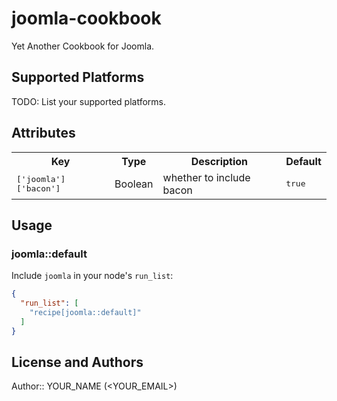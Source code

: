 # joomla-cookbook

Yet Another Cookbook for Joomla.

## Supported Platforms

TODO: List your supported platforms.

## Attributes

<table>
  <tr>
    <th>Key</th>
    <th>Type</th>
    <th>Description</th>
    <th>Default</th>
  </tr>
  <tr>
    <td><tt>['joomla']['bacon']</tt></td>
    <td>Boolean</td>
    <td>whether to include bacon</td>
    <td><tt>true</tt></td>
  </tr>
</table>

## Usage

### joomla::default

Include `joomla` in your node's `run_list`:

```json
{
  "run_list": [
    "recipe[joomla::default]"
  ]
}
```

## License and Authors

Author:: YOUR_NAME (<YOUR_EMAIL>)
